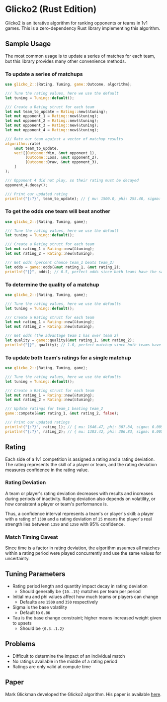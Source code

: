 # Glicko2 (Rust Edition)

Glicko2 is an iterative algorithm for ranking opponents or teams in 1v1 games. This is a zero-dependency Rust library implementing this algorithm.

## Sample Usage

The most common usage is to update a series of matches for each team, but this library provides many other convenience methods.

### To update a series of matchups

```rust
use glicko_2::{Rating, Tuning, game::Outcome, algorithm};

/// Tune the rating values, here we use the default
let tuning = Tuning::default();

/// Create a Rating struct for each team
let mut team_to_update = Rating::new(&tuning);
let mut opponent_1 = Rating::new(&tuning);
let mut opponent_2 = Rating::new(&tuning);
let mut opponent_3 = Rating::new(&tuning);
let mut opponent_4 = Rating::new(&tuning);

/// Rate our team against a vector of matchup results
algorithm::rate(
    &mut team_to_update,
    vec![(Outcome::Win, &mut opponent_1),
         (Outcome::Loss, &mut opponent_2),
         (Outcome::Draw, &mut opponent_3),
    ]
);

/// Opponent 4 did not play, so their rating must be decayed
opponent_4.decay();

/// Print our updated rating
println!("{:?}", team_to_update); // { mu: 1500.0, phi: 255.40, sigma: 0.0059, is_scaled: false }
```

### To get the odds one team will beat another

```rust
use glicko_2::{Rating, Tuning, game};

/// Tune the rating values, here we use the default
let tuning = Tuning::default();

/// Create a Rating struct for each team
let mut rating_1 = Rating::new(&tuning);
let mut rating_2 = Rating::new(&tuning);

/// Get odds (percent chance team_1 beats team_2)
let odds = game::odds(&mut rating_1, &mut rating_2);
println!("{}", odds); // 0.5, perfect odds since both teams have the same rating
```

### To determine the quality of a matchup

```rust
use glicko_2::{Rating, Tuning, game};

/// Tune the rating values, here we use the defaults
let tuning = Tuning::default();

/// Create a Rating struct for each team
let mut rating_1 = Rating::new(&tuning);
let mut rating_2 = Rating::new(&tuning);

/// Get odds (the advantage team 1 has over team 2)
let quality = game::quality(&mut rating_1, &mut rating_2);
println!("{}", quality); // 1.0, perfect matchup since both teams have the same rating
```

### To update both team's ratings for a single matchup

```rust
use glicko_2::{Rating, Tuning, game};

/// Tune the rating values, here we use the defaults
let tuning = Tuning::default();

/// Create a Rating struct for each team
let mut rating_1 = Rating::new(&tuning);
let mut rating_2 = Rating::new(&tuning);

/// Update ratings for team_1 beating team_2
game::compete(&mut rating_1, &mut rating_2, false);

/// Print our updated ratings
println!("{:?}", rating_1); // { mu: 1646.47, phi: 307.84, sigma: 0.0059, is_scaled: false }
println!("{:?}", rating_2); // { mu: 1383.42, phi: 306.83, sigma: 0.0059, is_scaled: false }
```

## Rating

Each side of a 1v1 competition is assigned a rating and a rating deviation. The rating represents the skill of a player or team, and the rating deviation measures confidence in the rating value.

### Rating Deviation

A team or player's rating deviation decreases with results and increases during periods of inactivity. Rating deviation also depends on volatility, or how consistent a player or team's performance is.

Thus, a confidence interval represents a team's or player's skill: a player with a rating of `1300` and a rating deviation of `25` means the player's real strength lies between `1350` and `1250` with 95% confidence.

### Match Timing Caveat

Since time is a factor in rating deviation, the algorithm assumes all matches within a rating period were played concurrently and use the same values for uncertainty.

## Tuning Parameters

- Rating period length and quantity impact decay in rating deviation
  - Should generally be `{10..15}` matches per team per period
- Initial mu and phi values affect how much teams or players can change
  - Defaults are `1500` and `350` respectively
- Sigma is the base volatility
  - Default to `0.06`
- Tau is the base change constraint; higher means increased weight given to upsets
  - Should be `{0.3..1.2}`

## Problems

- Difficult to determine the impact of an individual match
- No ratings available in the middle of a rating period
- Ratings are only valid at compute time

## Paper

Mark Glickman developed the Glicko2 algorithm. His paper is available [here](http://www.glicko.net/glicko/glicko2.pdf).
